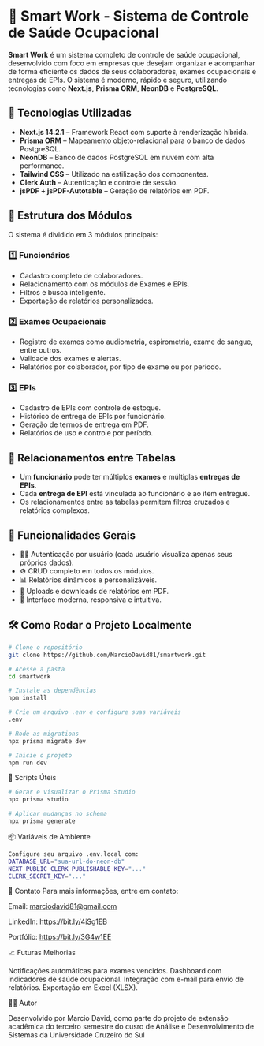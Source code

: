 # 🧠 Smart Work - Sistema de Controle de Saúde Ocupacional

**Smart Work** é um sistema completo de controle de saúde ocupacional, desenvolvido com foco em empresas que desejam organizar e acompanhar de forma eficiente os dados de seus colaboradores, exames ocupacionais e entregas de EPIs. O sistema é moderno, rápido e seguro, utilizando tecnologias como **Next.js**, **Prisma ORM**, **NeonDB** e **PostgreSQL**.

## 🚀 Tecnologias Utilizadas

- **Next.js 14.2.1** – Framework React com suporte à renderização híbrida.
- **Prisma ORM** – Mapeamento objeto-relacional para o banco de dados PostgreSQL.
- **NeonDB** – Banco de dados PostgreSQL em nuvem com alta performance.
- **Tailwind CSS** – Utilizado na estilização dos componentes.
- **Clerk Auth** – Autenticação e controle de sessão.
- **jsPDF + jsPDF-Autotable** – Geração de relatórios em PDF.

## 🧩 Estrutura dos Módulos

O sistema é dividido em 3 módulos principais:

### 1️⃣ Funcionários
- Cadastro completo de colaboradores.
- Relacionamento com os módulos de Exames e EPIs.
- Filtros e busca inteligente.
- Exportação de relatórios personalizados.

### 2️⃣ Exames Ocupacionais
- Registro de exames como audiometria, espirometria, exame de sangue, entre outros.
- Validade dos exames e alertas.
- Relatórios por colaborador, por tipo de exame ou por período.

### 3️⃣ EPIs
- Cadastro de EPIs com controle de estoque.
- Histórico de entrega de EPIs por funcionário.
- Geração de termos de entrega em PDF.
- Relatórios de uso e controle por período.

## 🔗 Relacionamentos entre Tabelas

- Um **funcionário** pode ter múltiplos **exames** e múltiplas **entregas de EPIs**.
- Cada **entrega de EPI** está vinculada ao funcionário e ao item entregue.
- Os relacionamentos entre as tabelas permitem filtros cruzados e relatórios complexos.

## 📄 Funcionalidades Gerais

- 🧑‍💼 Autenticação por usuário (cada usuário visualiza apenas seus próprios dados).
- ⚙️ CRUD completo em todos os módulos.
- 📊 Relatórios dinâmicos e personalizáveis.
- 📎 Uploads e downloads de relatórios em PDF.
- 🧩 Interface moderna, responsiva e intuitiva.

## 🛠️ Como Rodar o Projeto Localmente

```bash
# Clone o repositório
git clone https://github.com/MarcioDavid81/smartwork.git

# Acesse a pasta
cd smartwork

# Instale as dependências
npm install

# Crie um arquivo .env e configure suas variáveis
.env

# Rode as migrations
npx prisma migrate dev

# Inicie o projeto
npm run dev
```

🧪 Scripts Úteis
```bash
# Gerar e visualizar o Prisma Studio
npx prisma studio

# Aplicar mudanças no schema
npx prisma generate
```

📦 Variáveis de Ambiente
```bash
Configure seu arquivo .env.local com:
DATABASE_URL="sua-url-do-neon-db"
NEXT_PUBLIC_CLERK_PUBLISHABLE_KEY="..."
CLERK_SECRET_KEY="..."
```


📧 Contato
Para mais informações, entre em contato:

Email: marciodavid81@gmail.com

LinkedIn: https://bit.ly/4iSg1EB

Portfólio: https://bit.ly/3G4w1EE



📈 Futuras Melhorias

Notificações automáticas para exames vencidos.
Dashboard com indicadores de saúde ocupacional.
Integração com e-mail para envio de relatórios.
Exportação em Excel (XLSX).



🧑‍💻 Autor

Desenvolvido por Marcio David, como parte do projeto de extensão acadêmica do terceiro semestre do cusro de Análise e Desenvolvimento de Sistemas da Universidade Cruzeiro do Sul
